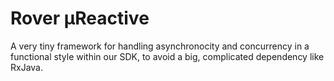 # Rover μReactive

A very tiny framework for handling asynchronocity and concurrency in a functional style within
our SDK, to avoid a big, complicated dependency like RxJava.
